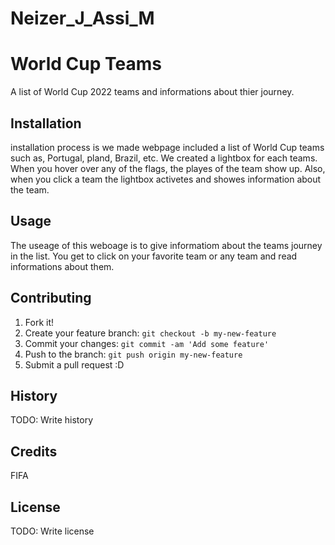 # Neizer_J_Assi_M

# World Cup Teams
A list of World Cup 2022 teams and informations about thier journey.


## Installation
 installation process is we made webpage included a list of World Cup teams such as, Portugal, pland, Brazil, etc. We created a lightbox for each teams. When you hover over any of the flags, the playes of the team show up. Also, when you click a team the lightbox activetes  and showes information about the team.

## Usage
The useage of this weboage is to give informatiom about the teams journey in the list. You get to click on your favorite team or any team and read informations about them.


## Contributing

1. Fork it!
2. Create your feature branch: `git checkout -b my-new-feature`
3. Commit your changes: `git commit -am 'Add some feature'`
4. Push to the branch: `git push origin my-new-feature`
5. Submit a pull request :D

## History

TODO: Write history

## Credits

FIFA

## License

TODO: Write license